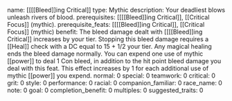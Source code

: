 name: [[[[Bleed]]ing Critical]]
type: Mythic
description: Your deadliest blows unleash rivers of blood.
prerequisites: [[[[Bleed]]ing Critical]], [[Critical Focus]] (mythic).
prerequisite_feats: [[[[Bleed]]ing Critical]], [[Critical Focus]] (mythic)
benefit: The bleed damage dealt with [[[[Bleed]]ing Critical]] increases by your tier. Stopping this bleed damage requires a [[Heal]] check with a DC equal to 15 + 1/2 your tier. Any magical healing ends the bleed damage normally. You can expend one use of mythic [[power]] to deal 1 Con bleed, in addition to the hit point bleed damage you deal with this feat. This effect increases by 1 for each additional use of mythic [[power]] you expend.
normal: 0
special: 0
teamwork: 0
critical: 0
grit: 0
style: 0
performance: 0
racial: 0
companion_familiar: 0
race_name: 0
note: 0
goal: 0
completion_benefit: 0
multiples: 0
suggested_traits: 0
